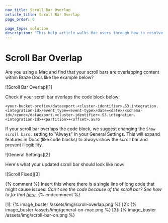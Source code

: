 ```yaml
---
nav_title: Scroll Bar Overlap
article_title: Scroll Bar Overlap
page_order: 0

page_type: solution
description: "This help article walks Mac users through how to resolve scroll bars overlapping content within Braze docs."
---
```


# Scroll Bar Overlap

Are you using a Mac and find that your scroll bars are overlapping content within Braze Docs like the example below?

![Scroll Bar Overlap][1]

Check if your scroll bar overlaps the code block below:

```
<your-bucket-prefix>/dataexport.<cluster-identifier>.S3.integration.<integration-id>/event_type=<event-type>/date=<date>/<schema-id>/<zone>/dataexport.<cluster-identifier>.S3.integration.<integration-id>+<partition>+<offset>.avro
```

If your scroll bar overlaps the code block, we suggest changing the `Show scroll bars:` setting to "Always" in your General Settings. This will expand features in Docs (like code blocks) to always show the scroll bar and prevent illegibility.

![General Settings][2]

Here's what your updated scroll bar should look like now:

![Scroll Fixed][3]


{% comment %}
Insert this where there is a single line of long code that might cause issues:
_Can't see the code because of the scroll bar? See how to fix that [here]({{site.baseurl}}/help/help_articles/docs/scroll_bar_overlap/)._
{% endcomment %}

[1]: {% image_buster /assets/img/scroll-overlap.png %}
[2]: {% image_buster /assets/img/general-on-mac.png %}
[3]: {% image_buster /assets/img/scroll-bar-on.png %}
